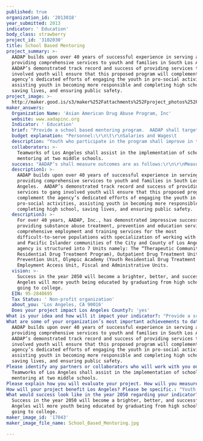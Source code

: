 ```yaml
---
published: true
organization_id: '2013018'
year_submitted: 2013
indicator: ' Education'
body_class: strawberry
project_id: '3102030'
title: School Based Mentoring
project_summary: >-
  AADAP builds upon over 40 years of successful experience in serving and
  providing comprehensive services to youth and families in South Los Angeles. 
  AADAP’s demonstrated track record and success of providing services to gang
  involved youth will ensure that this proposed program will complement the
  agency’s dedicated efforts of engaging the youth in pro-social activities,
  assisting youth in becoming more responsible and completing high school,
  saving lives, and ensuring public safety.  
project_image: >-
  http://maker.good.is/s3/maker%252Fattachments%252Fproject_photos%252Fimages%252F17043%252Fdisplay%252FSchool_Based_Mentoring.jpg=c570x385
maker_answers:
  Organization Name: 'Asian American Drug Abuse Program, Inc'
  website: www.aadapinc.org
  Indicator: ' Education'
  brief: "Provide a school based mentoring program.  AADAP shall target children and youth ages 7 to 15 years of age. The children and youth are identified as being at risk of failing or dropping out of school, at risk of joining a gang or using drugs.\r\n\r\n\r\nProgram Goals:\r\n1. Strengthen the social, emotional, cognitive and behavioral competencies of children living in poverty;\r\n2. Improve the children’s commitment to school and to academic achievement;\r\n3. Improve the children’s understanding of healthy standards of behavior;\r\n4. Improve each child’s resilience, self-efficacy and sense of the future; and\r\n5. Strengthen each child’s sense of self-worth.\r\n6. Help reduce the negative impact of an absent mother or father on a child’s well-being and life potential. \r\n  7. Help reduce the negative impact of poverty and other socio-economic stressors on child’s social and emotional well-being, academic performance, and ability to develop essential life competencies.\r\n8. Increase opportunities for every child’s success in school and in life. \r\n9. Help youth develop self-esteem, motivation, and self-management skills to work towards high school graduation and higher education.\r\n\r\nAADAP's School-Based Mentoring Program supports economically and educationally disadvantaged children in public elementary and middle schools with volunteer mentors who spend at least one hour per week at the school for the entire school year. The mentor and the youth meet for a one-to-one mentoring in the classroom, school library, school computer room, neighborhood community center, or other set location. They shall meet once a week to read together, play sports, play games, or simply talk about life and personal issues – just as friends do. \r\n\r\n\r\nMentoring Activities include but is not limited to the following:\r\n\r\n*  Arts and crafts\r\n*  Team Building\r\n*  Goal setting\r\n*  Conflict resolution\r\n*  Motivation\r\n*  Cultural diversity and sensitivity\r\n*  Communication skills\r\n*  Leadership development \r\n*  Self-esteem enhancement\r\n*  Career exposure/awareness\r\n*  College exposure/awareness\r\n*  Community service\r\n*  Social events or field trips\r\n\r\n\r\nThe youth we serve are some of the most disadvantaged in South Los Angeles.\r\n\r\n•\tWe are serving youth who are not attending school. \r\n•\tWe are serving youth living below the federal poverty level. \r\n•\tWe are serving youth whose parents are incarcerated.\r\n•\tWe are serving youth whose father and/or mother have abandon them.\r\n•\tWe are serving youth whose siblings have already joined gangs and/or have been in juvenile detention. \r\n•\tWe are serving youth who are teased at school because of some physical or emotional problem that is evident to their peers. \r\n•\tWe are serving youth who are not allowed to play outside after school because the neighborhood they live in is so dangerous. \r\n•\tWe are serving youth who are being raised by grandparents.\r\n•\tWe are serving youth whose father and/or mother are using drugs.\r\n•\tWe are serving youth who are giving up on school and on life.\r\n\r\nThere is hope! Research shows that well-run mentoring programs are likely to be a powerful intervention for improving the well-being and academic and life skills of disadvantaged youth. It also states that youth in mentoring programs have higher levels of functioning including higher scholastic competence and grades, fewer days of class missed, lower levels of substance abuse, more positive peer and parent relationships, and less physical aggression. \r\n\r\nYouth who participate in the program show dramatic improvements in their daily lives.\r\n\r\n•\t85% made progress in their overall school performance.\r\n•\t74% participated in class more.\r\n•\t58% improved their classroom behavior.\r\n•\t58% had a better sense and interest in the future. \r\n•\t64% developed more positive attitudes towards school.\r\n•\t64% developed higher levels of self-confidence.\r\n•\t80% avoid adolescent pregnancy; \r\n•\t84% experience higher levels of self-esteem; \r\n•\t76% do not begin using alcohol and drugs \r\n•\t62% become more aware of educational and career options; and\r\n•\t53% experience improved relationships with their peers and family members.\r\n\r\n\r\n"
  budget explanation: "Personnel:\r\n\t\r\nSalaries and Wages\t        $42,656.76 \r\nEmployment Benefits\t$10,536.22 \r\nEmployment Taxes\t        $4,393.65 \r\n\r\nTotal Personal Expenses\t$57,586.63  \r\n\r\nProgram Supplies\t        $2,000.00 \r\nProgram Events\t                $3,000.00         \r\nFood \t                                $3,000.00\r\nSubcontracts\t                $20,000.00\r\nIndirect Cost                        $13,043.00\r\n\r\nTOTAL PROJECTED BUDGET\t $100,000   "
  description: "Youth who participate in the program shall improve in the following areas and therefore benefit Los Angeles.\r\n\r\n•\t85% made progress in their overall school performance.\r\n•\t74% participated in class more.\r\n•\t58% improved their classroom behavior.\r\n•\t58% had a better sense and interest in the future. \r\n•\t64% developed more positive attitudes towards school.\r\n•\t64% developed higher levels of self-confidence.\r\n•\t80% avoid adolescent pregnancy; \r\n•\t84% experience higher levels of self-esteem; \r\n•\t76% do not begin using alcohol and drugs \r\n•\t62% become more aware of educational and career options; and\r\n•\t53% experience improved relationships with their peers and family members.\r\n"
  collaborators: >-
    Teamworks of Los Angeles shall assist in the implementation of school base
    mentoring at two middle schools.
  success: "AADAP’s shall measure outcomes are as follows:\r\n\r\nMeasurable Outcome\t                                                                  Impact \r\n• Limit the number of youth that become involved in gangs \t     80% \r\n• Youth will demonstrate better decision making skills                85% \r\n• Reduce the number of youth that experiment with drugs \t     50% \r\n• Youth shall increase school attendance                                        85%\r\n• Youth shall improve in overall school academic                          80%            \r\n• Youth shall increase their self esteem                                             86%\r\n• Youth shall improve their social skills                                             85%\r\n\r\n\r\n\r\n"
  description1: >-
    AADAP builds upon over 40 years of successful experience in serving and
    providing comprehensive services to youth and families in South Los
    Angeles.  AADAP’s demonstrated track record and success of providing
    services to gang involved youth will ensure that this proposed program will
    complement the agency’s dedicated efforts of engaging the youth in
    pro-social activities, assisting youth in becoming more responsible and
    completing high school, saving lives, and ensuring public safety.  
  description3: >-
    For over 40 years, AADAP, Inc., has demonstrated impressive success of
    providing substance abuse treatment, prevention and education services,
    comprehensive employment and training services for the most
    difficult-to-serve populations with specialization of working with the Asian
    and Pacific Islander communities of the City and County of Los Angeles.  The
    agency is structured into 7 Units namely: The “Therapeutic Community” (Adult
    Residential Drug Treatment Program), Outpatient Drug Treatment Unit,
    Prevention Unit, Olympic Academy (Youth Residential Drug Treatment Program),
    Employment Access Unit, Fiscal and Administrative Units.
  vision: >-
    Success in the year 2050 will become a brighter, better, and successful Los
    Angeles will more youth being educated by graduating from high school and
    going to college.
  EIN: 95-2848695
  Tax Status: ' Non-profit organization'
  about_you: 'Los Angeles, CA 90016'
  Does your project impact Los Angeles County?: 'yes'
What is your idea and how will it impact your indicator?: "Provide a school based mentoring program.  AADAP shall target children and youth ages 7 to 15 years of age. The children and youth are identified as being at risk of failing or dropping out of school, at risk of joining a gang or using drugs.\n\n\n\n\n\n\n\n\nProgram Goals:\n\n\n1. Strengthen the social, emotional, cognitive and behavioral competencies of children living in poverty;\n\n\n2. Improve the children’s commitment to school and to academic achievement;\n\n\n3. Improve the children’s understanding of healthy standards of behavior;\n\n\n4. Improve each child’s resilience, self-efficacy and sense of the future; and\n\n\n5. Strengthen each child’s sense of self-worth.\n\n\n6. Help reduce the negative impact of an absent mother or father on a child’s well-being and life potential. \n\n\n  7. Help reduce the negative impact of poverty and other socio-economic stressors on child’s social and emotional well-being, academic performance, and ability to develop essential life competencies.\n\n\n8. Increase opportunities for every child’s success in school and in life. \n\n\n9. Help youth develop self-esteem, motivation, and self-management skills to work towards high school graduation and higher education.\n\n\n\n\n\nAADAP's School-Based Mentoring Program supports economically and educationally disadvantaged children in public elementary and middle schools with volunteer mentors who spend at least one hour per week at the school for the entire school year. The mentor and the youth meet for a one-to-one mentoring in the classroom, school library, school computer room, neighborhood community center, or other set location. They shall meet once a week to read together, play sports, play games, or simply talk about life and personal issues — just as friends do. \n\n\n\n\n\n\n\n\nMentoring Activities include but is not limited to the following:\n\n\n\n\n\n*  Arts and crafts\n\n\n*  Team Building\n\n\n*  Goal setting\n\n\n*  Conflict resolution\n\n\n*  Motivation\n\n\n*  Cultural diversity and sensitivity\n\n\n*  Communication skills\n\n\n*  Leadership development \n\n\n*  Self-esteem enhancement\n\n\n*  Career exposure/awareness\n\n\n*  College exposure/awareness\n\n\n*  Community service\n\n\n*  Social events or field trips\n\n\n\n\n\n\n\n\nThe youth we serve are some of the most disadvantaged in South Los Angeles.\n\n\n\n\n\n*\tWe are serving youth who are not attending school. \n\n\n*\tWe are serving youth living below the federal poverty level. \n\n\n*\tWe are serving youth whose parents are incarcerated.\n\n\n*\tWe are serving youth whose father and/or mother have abandon them.\n\n\n*\tWe are serving youth whose siblings have already joined gangs and/or have been in juvenile detention. \n\n\n*\tWe are serving youth who are teased at school because of some physical or emotional problem that is evident to their peers. \n\n\n*\tWe are serving youth who are not allowed to play outside after school because the neighborhood they live in is so dangerous. \n\n\n*\tWe are serving youth who are being raised by grandparents.\n\n\n*\tWe are serving youth whose father and/or mother are using drugs.\n\n\n*\tWe are serving youth who are giving up on school and on life.\n\n\n\n\n\nThere is hope! Research shows that well-run mentoring programs are likely to be a powerful intervention for improving the well-being and academic and life skills of disadvantaged youth. It also states that youth in mentoring programs have higher levels of functioning including higher scholastic competence and grades, fewer days of class missed, lower levels of substance abuse, more positive peer and parent relationships, and less physical aggression. \n\n\n\n\n\nYouth who participate in the program show dramatic improvements in their daily lives.\n\n\n\n\n\n*\t85% made progress in their overall school performance.\n\n\n*\t74% participated in class more.\n\n\n*\t58% improved their classroom behavior.\n\n\n*\t58% had a better sense and interest in the future. \n\n\n*\t64% developed more positive attitudes towards school.\n\n\n*\t64% developed higher levels of self-confidence.\n\n\n*\t80% avoid adolescent pregnancy; \n\n\n*\t84% experience higher levels of self-esteem; \n\n\n*\t76% do not begin using alcohol and drugs \n\n\n*\t62% become more aware of educational and career options; and\n\n\n*\t53% experience improved relationships with their peers and family members.\n\n\n\n\n\n\n\n\n"
What are some of your organization’s most important achievements to date?: >-
  AADAP builds upon over 40 years of successful experience in serving and
  providing comprehensive services to youth and families in South Los Angeles. 
  AADAP’s demonstrated track record and success of providing services to gang
  involved youth will ensure that this proposed program will complement the
  agency’s dedicated efforts of engaging the youth in pro-social activities,
  assisting youth in becoming more responsible and completing high school,
  saving lives, and ensuring public safety.  
Please identify any partners or collaborators who will work with you on this project.: >-
  Teamworks of Los Angeles shall assist in the implementation of school base
  mentoring at two middle schools.
Please explain how you will evaluate your project. How will you measure success?: "AADAP’s shall measure outcomes are as follows:\n\n\n\n\n\nMeasurable Outcome\t                                                                  Impact \n\n\n* Limit the number of youth that become involved in gangs \t     80% \n\n\n* Youth will demonstrate better decision making skills                85% \n\n\n* Reduce the number of youth that experiment with drugs \t     50% \n\n\n* Youth shall increase school attendance                                        85%\n\n\n* Youth shall improve in overall school academic                          80%            \n\n\n* Youth shall increase their self esteem                                             86%\n\n\n* Youth shall improve their social skills                                             85%\n\n\n\n\n\n\n\n\n\n\n\n"
How will your project benefit Los Angeles? Please be specific.: "Youth who participate in the program shall improve in the following areas and therefore benefit Los Angeles.\n\n\n\n\n\n*\t85% made progress in their overall school performance.\n\n\n*\t74% participated in class more.\n\n\n*\t58% improved their classroom behavior.\n\n\n*\t58% had a better sense and interest in the future. \n\n\n*\t64% developed more positive attitudes towards school.\n\n\n*\t64% developed higher levels of self-confidence.\n\n\n*\t80% avoid adolescent pregnancy; \n\n\n*\t84% experience higher levels of self-esteem; \n\n\n*\t76% do not begin using alcohol and drugs \n\n\n*\t62% become more aware of educational and career options; and\n\n\n*\t53% experience improved relationships with their peers and family members.\n\n\n"
What would success look like in the year 2050 regarding your indicator?: >-
  Success in the year 2050 will become a brighter, better, and successful Los
  Angeles will more youth being educated by graduating from high school and
  going to college.
maker_image_id: '17043'
maker_image_file_name: School_Based_Mentoring.jpg

---
```

